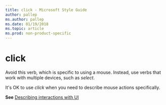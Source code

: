 ```yaml
---
title: click - Microsoft Style Guide
author: pallep
ms.author: pallep
ms.date: 01/19/2018
ms.topic: article
ms.prod: non-product-specific
---
```


# click

Avoid this verb, which is specific to using a mouse. Instead, use verbs that work with multiple devices, such as *select*.

It's OK to use *click* when you need to describe mouse actions specifically.

**See** [Describing interactions with UI](/style-guide/procedures-instructions/describing-interactions-with-ui)
